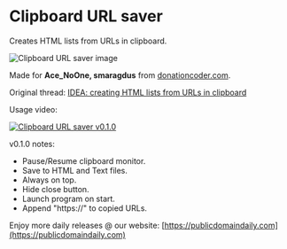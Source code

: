 # Clipboard URL saver
Creates HTML lists from URLs in clipboard.

![Clipboard URL saver image](https://user-images.githubusercontent.com/54631779/84763924-ecbf3600-af9a-11ea-9d23-1c9d989b75b2.png)

Made for **Ace_NoOne, smaragdus** from [donationcoder.com](https://www.donationcoder.com).

Original thread: [IDEA: creating HTML lists from URLs in clipboard](https://www.donationcoder.com/forum/index.php?topic=1813.0)

Usage video:

[![Clipboard URL saver v0.1.0](http://img.youtube.com/vi/wfrVmTIRlqA/0.jpg)](http://www.youtube.com/watch?v=wfrVmTIRlqA "Clipboard URL saver v0.1.0")

v0.1.0 notes:
- Pause/Resume clipboard monitor.
- Save to HTML and Text files.
- Always on top.
- Hide close button.
- Launch program on start.
- Append "https://" to copied URLs.

Enjoy more daily releases @ our website:
[https://publicdomaindaily.com](https://publicdomaindaily.com)
